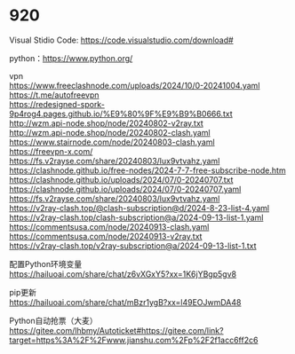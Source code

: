 # 920

Visual Stidio Code: https://code.visualstudio.com/download#

python：https://www.python.org/

vpn
<br>
https://www.freeclashnode.com/uploads/2024/10/0-20241004.yaml
<br>
https://t.me/autofreevpn
<br>
https://redesigned-spork-9p4rog4.pages.github.io/%E9%80%9F%E9%B9%B0666.txt
<br>
http://wzm.api-node.shop/node/20240802-v2ray.txt
<br>
http://wzm.api-node.shop/node/20240802-clash.yaml
<br>
https://www.stairnode.com/node/20240803-clash.yaml
<br>
https://freevpn-x.com/
<br>
https://fs.v2rayse.com/share/20240803/lux9vtvahz.yaml
<br>
https://clashnode.github.io/free-nodes/2024-7-7-free-subscribe-node.htm
<br>
https://clashnode.github.io/uploads/2024/07/0-20240707.txt
<br>
https://clashnode.github.io/uploads/2024/07/0-20240707.yaml
<br>
https://fs.v2rayse.com/share/20240803/lux9vtvahz.yaml
<br>
https://v2ray-clash.top/@clash-subscription@d/2024-8-23-list-4.yaml
<br>
https://v2ray-clash.top/clash-subscription@a/2024-09-13-list-1.yaml
<br>
https://commentsusa.com/node/20240913-clash.yaml
<br>
https://commentsusa.com/node/20240913-v2ray.txt
<br>
https://v2ray-clash.top/v2ray-subscription@a/2024-09-13-list-1.txt
<br>

配置Python环境变量<br>
https://hailuoai.com/share/chat/z6vXGxY5?xx=1K6jYBgp5gv8

pip更新<br>
https://hailuoai.com/share/chat/mBzr1ygB?xx=l49EOJwmDA48

Python自动抢票（大麦）<br>
https://gitee.com/lhbmy/Autoticket#https://gitee.com/link?target=https%3A%2F%2Fwww.jianshu.com%2Fp%2F2f1acc6ff2c6


